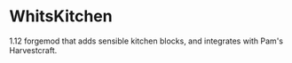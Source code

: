 # WhitsKitchen
1.12 forgemod that adds sensible kitchen blocks, and integrates with Pam's Harvestcraft.
